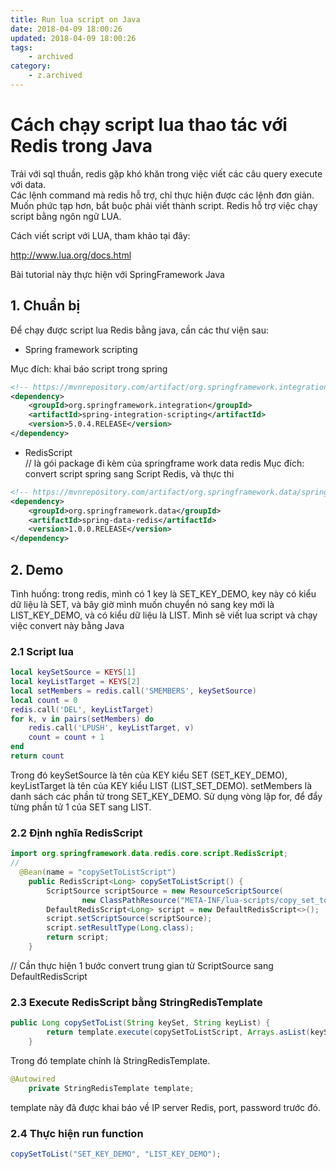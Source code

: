 ```yaml
---
title: Run lua script on Java
date: 2018-04-09 18:00:26
updated: 2018-04-09 18:00:26
tags:
    - archived
category: 
    - z.archived
---
```


# Cách chạy script lua  thao tác với Redis trong Java

Trái với sql thuần, redis gặp khó khăn trong việc viết các câu query execute với data.  
Các lệnh command mà redis hỗ trợ, chỉ thực hiện được các lệnh đơn giản. Muốn phức tạp hơn, bắt buộc phải viết thành script. Redis hỗ trợ việc chạy script bằng ngôn ngữ LUA.

Cách viết script với LUA, tham khảo tại đây: 

http://www.lua.org/docs.html

Bài tutorial này thực hiện với SpringFramework Java

## 1. Chuẩn bị
Để chạy được script lua Redis bằng java, cần các thư viện sau:
- Spring framework scripting  

Mục đích: khai báo script trong spring

```xml
<!-- https://mvnrepository.com/artifact/org.springframework.integration/spring-integration-scripting -->
<dependency>
    <groupId>org.springframework.integration</groupId>
    <artifactId>spring-integration-scripting</artifactId>
    <version>5.0.4.RELEASE</version>
</dependency>

```

- RedisScript  
// là gói package đi kèm của springframe work data redis
Mục đích: convert script spring sang Script Redis, và thực thi

```xml
<!-- https://mvnrepository.com/artifact/org.springframework.data/spring-data-redis -->
<dependency>
    <groupId>org.springframework.data</groupId>
    <artifactId>spring-data-redis</artifactId>
    <version>1.0.0.RELEASE</version>
</dependency>
```

## 2. Demo
Tình huống: trong redis, mình có 1 key là SET_KEY_DEMO, key này có kiểu dữ liệu là SET, và bây giờ mình muốn chuyển nó sang key mới là LIST_KEY_DEMO, và có kiểu dữ liệu là LIST. Mình sẽ viết lua script và chạy việc convert này bằng Java

### 2.1 Script lua

```lua
local keySetSource = KEYS[1]
local keyListTarget = KEYS[2]
local setMembers = redis.call('SMEMBERS', keySetSource)
local count = 0
redis.call('DEL', keyListTarget)
for k, v in pairs(setMembers) do
    redis.call('LPUSH', keyListTarget, v)
    count = count + 1
end
return count
```
Trong đó keySetSource là tên của KEY kiểu SET (SET_KEY_DEMO), keyListTarget là tên của KEY kiểu LIST (LIST_SET_DEMO).
setMembers là danh sách các phần tử trong SET_KEY_DEMO.
Sử dụng vòng lặp for, để đẩy từng phần tử 1 của SET sang LIST.

### 2.2 Định nghĩa RedisScript

```java
import org.springframework.data.redis.core.script.RedisScript;
//
  @Bean(name = "copySetToListScript")
    public RedisScript<Long> copySetToListScript() {
        ScriptSource scriptSource = new ResourceScriptSource(
                new ClassPathResource("META-INF/lua-scripts/copy_set_to_list.lua"));
        DefaultRedisScript<Long> script = new DefaultRedisScript<>();
        script.setScriptSource(scriptSource);
        script.setResultType(Long.class);
        return script;
    }
```

// Cần thực hiện 1 bước convert trung gian từ ScriptSource sang DefaultRedisScript

### 2.3 Execute RedisScript bằng StringRedisTemplate

```java
public Long copySetToList(String keySet, String keyList) {
        return template.execute(copySetToListScript, Arrays.asList(keySet, keyList));
    }
```
Trong đó template chính là StringRedisTemplate.

```java
@Autowired
    private StringRedisTemplate template;
```

template này đã được khai báo về IP server Redis, port, password trước đó.

### 2.4 Thực hiện run function

```java
copySetToList("SET_KEY_DEMO", "LIST_KEY_DEMO");
```